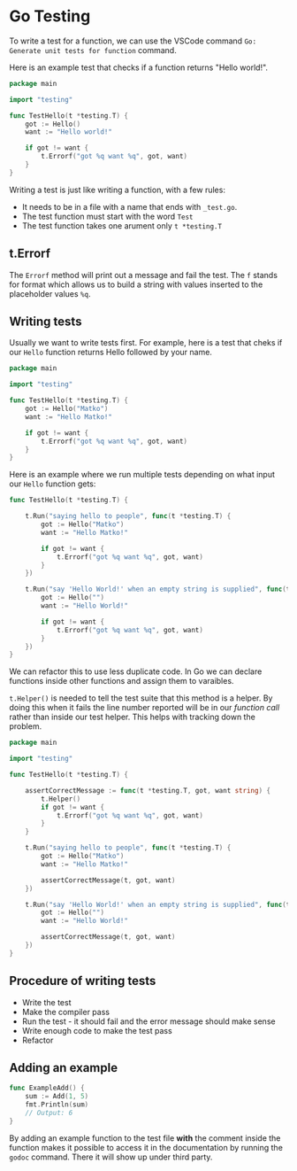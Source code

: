 # Go Testing

To write a test for a function, we can use the VSCode command `Go: Generate unit tests for function` command.

Here is an example test that checks if a function returns "Hello world!".

```go
package main

import "testing"

func TestHello(t *testing.T) {
	got := Hello()
	want := "Hello world!"

	if got != want {
		t.Errorf("got %q want %q", got, want)
	}
}
```

Writing a test is just like writing a function, with a few rules:

* It needs to be in a file with a name that ends with `_test.go`.
* The test function must start with the word `Test`
* The test function takes one arument only `t *testing.T`

## t.Errorf

The `Errorf` method will print out a message and fail the test. The `f` stands for format which allows us to build a string with values inserted to the placeholder values `%q`.

## Writing tests

Usually we want to write tests first. For example, here is a test that cheks if our `Hello` function returns Hello followed by your name.

```go
package main

import "testing"

func TestHello(t *testing.T) {
	got := Hello("Matko")
	want := "Hello Matko!"

	if got != want {
		t.Errorf("got %q want %q", got, want)
	}
}
```

Here is an example where we run multiple tests depending on what input our `Hello` function gets:

```go
func TestHello(t *testing.T) {

	t.Run("saying hello to people", func(t *testing.T) {
		got := Hello("Matko")
		want := "Hello Matko!"

		if got != want {
			t.Errorf("got %q want %q", got, want)
		}
	})

	t.Run("say 'Hello World!' when an empty string is supplied", func(t *testing.T) {
		got := Hello("")
		want := "Hello World!"

		if got != want {
			t.Errorf("got %q want %q", got, want)
		}
	})
}
```

We can refactor this to use less duplicate code. In Go we can declare functions inside other functions and assign them to varaibles.

`t.Helper()` is needed to tell the test suite that this method is a helper. By doing this when it fails the line number reported will be in our *function call* rather than inside our test helper. This helps with tracking down the problem.

```go
package main

import "testing"

func TestHello(t *testing.T) {

	assertCorrectMessage := func(t *testing.T, got, want string) {
		t.Helper()
		if got != want {
			t.Errorf("got %q want %q", got, want)
		}
	}

	t.Run("saying hello to people", func(t *testing.T) {
		got := Hello("Matko")
		want := "Hello Matko!"

		assertCorrectMessage(t, got, want)
	})

	t.Run("say 'Hello World!' when an empty string is supplied", func(t *testing.T) {
		got := Hello("")
		want := "Hello World!"

		assertCorrectMessage(t, got, want)
	})
}

```

## Procedure of writing tests

* Write the test
* Make the compiler pass
* Run the test - it should fail and the error message should make sense
* Write enough code to make the test pass
* Refactor

## Adding an example

```go
func ExampleAdd() {
	sum := Add(1, 5)
	fmt.Println(sum)
	// Output: 6
}
```

By adding an example function to the test file **with** the comment inside the function makes it possible to access it in the documentation by running the `godoc` command. There it will show up under third party.